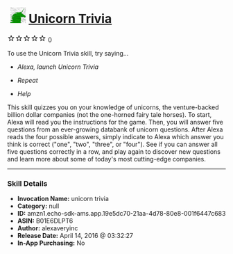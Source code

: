 # &nbsp;<img src="skill_icon" alt="Unicorn Trivia icon" width="36"> [Unicorn Trivia](http://alexa.amazon.com/#skills/amzn1.echo-sdk-ams.app.19e5dc70-21aa-4d78-80e8-001f6447c683)
![0 stars](../../images/ic_star_border_black_18dp_1x.png)![0 stars](../../images/ic_star_border_black_18dp_1x.png)![0 stars](../../images/ic_star_border_black_18dp_1x.png)![0 stars](../../images/ic_star_border_black_18dp_1x.png)![0 stars](../../images/ic_star_border_black_18dp_1x.png) 0

To use the Unicorn Trivia skill, try saying...

* *Alexa, launch Unicorn Trivia*

* *Repeat*

* *Help*

This skill quizzes you on your knowledge of unicorns, the venture-backed billion dollar companies (not the one-horned fairy tale horses). To start, Alexa will read you the instructions for the game. Then, you will answer five questions from an ever-growing databank of unicorn questions. After Alexa reads the four possible answers, simply indicate to Alexa which answer you think is correct ("one", "two", "three", or "four"). See if you can answer all five questions correctly in a row, and play again to discover new questions and learn more about some of today's most cutting-edge companies.

***

### Skill Details

* **Invocation Name:** unicorn trivia
* **Category:** null
* **ID:** amzn1.echo-sdk-ams.app.19e5dc70-21aa-4d78-80e8-001f6447c683
* **ASIN:** B01E6DLPT6
* **Author:** alexaveryinc
* **Release Date:** April 14, 2016 @ 03:32:27
* **In-App Purchasing:** No
